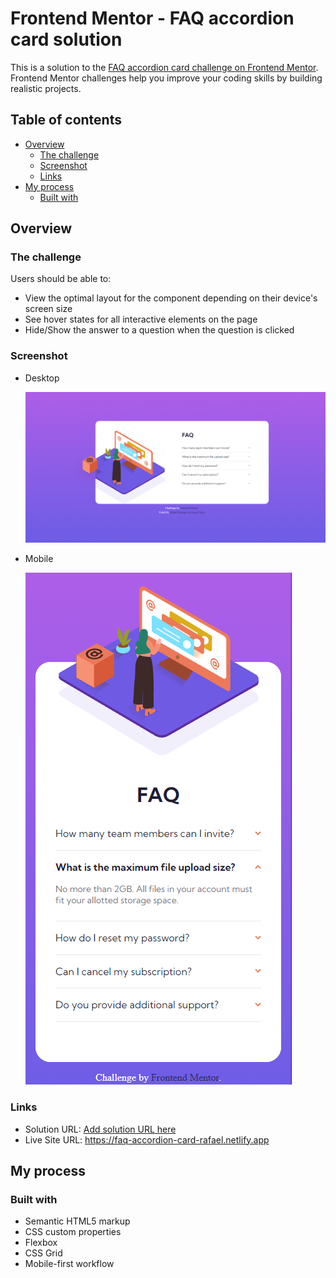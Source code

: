 # Frontend Mentor - FAQ accordion card solution

This is a solution to the [FAQ accordion card challenge on Frontend Mentor](https://www.frontendmentor.io/challenges/faq-accordion-card-XlyjD0Oam). Frontend Mentor challenges help you improve your coding skills by building realistic projects. 

## Table of contents

- [Overview](#overview)
  - [The challenge](#the-challenge)
  - [Screenshot](#screenshot)
  - [Links](#links)
- [My process](#my-process)
  - [Built with](#built-with)

## Overview

### The challenge

Users should be able to:

- View the optimal layout for the component depending on their device's screen size
- See hover states for all interactive elements on the page
- Hide/Show the answer to a question when the question is clicked

### Screenshot

  - Desktop
  
    ![](images/desktop.png)
    
  - Mobile
  
    ![](images/mobile.png)

### Links

- Solution URL: [Add solution URL here](https://your-solution-url.com)
- Live Site URL: https://faq-accordion-card-rafael.netlify.app

## My process

### Built with

- Semantic HTML5 markup
- CSS custom properties
- Flexbox
- CSS Grid
- Mobile-first workflow
